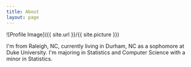 ```yaml
---
title: About
layout: page
---
```

![Profile Image]({{ site.url }}/{{ site.picture }})

<p> I'm from Raleigh, NC, currently living in Durham, NC as a sophomore at Duke University. I'm majoring in Statistics and Computer Science with a minor in Statistics.
